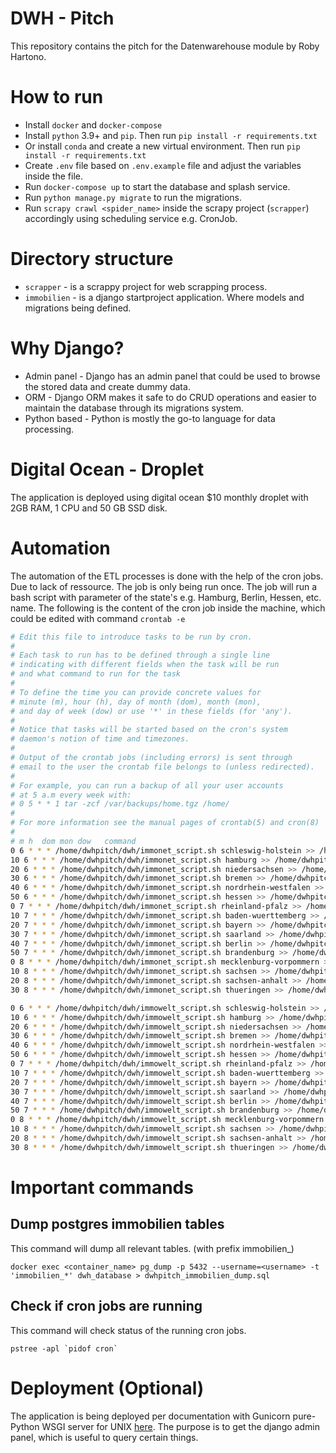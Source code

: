 # DWH - Pitch

This repository contains the pitch for the Datenwarehouse module by Roby Hartono.

# How to run 

- Install ``docker`` and ``docker-compose``
- Install ``python`` 3.9+ and ``pip``. Then run ``pip install -r requirements.txt``
- Or install ``conda`` and create a new virtual environment. Then run ``pip install -r requirements.txt``
- Create ``.env`` file based on ``.env.example`` file and adjust the variables inside the file.
- Run ``docker-compose up`` to start the database and splash service.
- Run ``python manage.py migrate`` to run the migrations.
- Run ``scrapy crawl <spider_name>`` inside the scrapy project (``scrapper``) accordingly using scheduling service e.g. CronJob.

# Directory structure

- ``scrapper`` - is a scrappy project for web scrapping process.
- ``immobilien`` - is a django startproject application. Where models and migrations being defined.

# Why Django?

- Admin panel - Django has an admin panel that could be used to browse the stored data and create dummy data.
- ORM - Django ORM makes it safe to do CRUD operations and easier to maintain the database through its migrations system.
- Python based - Python is mostly the go-to language for data processing.

# Digital Ocean - Droplet

The application is deployed using digital ocean $10 monthly droplet with 2GB RAM, 1 CPU and 50 GB SSD disk.

# Automation

The automation of the ETL processes is done with the help of the cron jobs. Due to lack of ressource. The job is only being run once. The job will run a bash script with parameter of the state's e.g. Hamburg, Berlin, Hessen, etc. name. The following is the content of the cron job inside the machine, which could be edited with command `crontab -e`

```bash
# Edit this file to introduce tasks to be run by cron.
# 
# Each task to run has to be defined through a single line
# indicating with different fields when the task will be run
# and what command to run for the task
# 
# To define the time you can provide concrete values for
# minute (m), hour (h), day of month (dom), month (mon),
# and day of week (dow) or use '*' in these fields (for 'any').
# 
# Notice that tasks will be started based on the cron's system
# daemon's notion of time and timezones.
# 
# Output of the crontab jobs (including errors) is sent through
# email to the user the crontab file belongs to (unless redirected).
# 
# For example, you can run a backup of all your user accounts
# at 5 a.m every week with:
# 0 5 * * 1 tar -zcf /var/backups/home.tgz /home/
# 
# For more information see the manual pages of crontab(5) and cron(8)
# 
# m h  dom mon dow   command
0 6 * * * /home/dwhpitch/dwh/immonet_script.sh schleswig-holstein >> /home/dwhpitch/dwh/log/immonet-schleswig-holstein.log 2>&1
10 6 * * * /home/dwhpitch/dwh/immonet_script.sh hamburg >> /home/dwhpitch/dwh/log/immonet-hamburg.log 2>&1
20 6 * * * /home/dwhpitch/dwh/immonet_script.sh niedersachsen >> /home/dwhpitch/dwh/log/immonet-niedersachsen.log 2>&1
30 6 * * * /home/dwhpitch/dwh/immonet_script.sh bremen >> /home/dwhpitch/dwh/log/immonet-bremen.log 2>&1
40 6 * * * /home/dwhpitch/dwh/immonet_script.sh nordrhein-westfalen >> /home/dwhpitch/dwh/log/immonet-nordrhein-westfalen.log 2>&1
50 6 * * * /home/dwhpitch/dwh/immonet_script.sh hessen >> /home/dwhpitch/dwh/log/immonet-hessen.log 2>&1
0 7 * * * /home/dwhpitch/dwh/immonet_script.sh rheinland-pfalz >> /home/dwhpitch/dwh/log/immonet-rheinland-pfalz.log 2>&1
10 7 * * * /home/dwhpitch/dwh/immonet_script.sh baden-wuerttemberg >> /home/dwhpitch/dwh/log/immonet-baden-wuerttemberg.log 2>&1
20 7 * * * /home/dwhpitch/dwh/immonet_script.sh bayern >> /home/dwhpitch/dwh/log/immonet-bayern.log 2>&1
30 7 * * * /home/dwhpitch/dwh/immonet_script.sh saarland >> /home/dwhpitch/dwh/log/immonet-saarland.log 2>&1
40 7 * * * /home/dwhpitch/dwh/immonet_script.sh berlin >> /home/dwhpitch/dwh/log/immonet-berlin.log 2>&1
50 7 * * * /home/dwhpitch/dwh/immonet_script.sh brandenburg >> /home/dwhpitch/dwh/log/immonet-brandenburg.log 2>&1
0 8 * * * /home/dwhpitch/dwh/immonet_script.sh mecklenburg-vorpommern >> /home/dwhpitch/dwh/log/immonet-mecklenburg-vorpommern.log 2>&1
10 8 * * * /home/dwhpitch/dwh/immonet_script.sh sachsen >> /home/dwhpitch/dwh/log/immonet-sachsen.log 2>&1
20 8 * * * /home/dwhpitch/dwh/immonet_script.sh sachsen-anhalt >> /home/dwhpitch/dwh/log/immonet-sachsen-anhalt.log 2>&1
30 8 * * * /home/dwhpitch/dwh/immonet_script.sh thueringen >> /home/dwhpitch/dwh/log/immonet-thueringen.log 2>&1

0 6 * * * /home/dwhpitch/dwh/immowelt_script.sh schleswig-holstein >> /home/dwhpitch/dwh/log/immowelt-schleswig-holstein.log 2>&1
10 6 * * * /home/dwhpitch/dwh/immowelt_script.sh hamburg >> /home/dwhpitch/dwh/log/immowelt-hamburg.log 2>&1
20 6 * * * /home/dwhpitch/dwh/immowelt_script.sh niedersachsen >> /home/dwhpitch/dwh/log/immowelt-niedersachsen.log 2>&1
30 6 * * * /home/dwhpitch/dwh/immowelt_script.sh bremen >> /home/dwhpitch/dwh/log/immowelt-bremen.log 2>&1
40 6 * * * /home/dwhpitch/dwh/immowelt_script.sh nordrhein-westfalen >> /home/dwhpitch/dwh/log/immowelt-nordrhein-westfalen.log 2>&1
50 6 * * * /home/dwhpitch/dwh/immowelt_script.sh hessen >> /home/dwhpitch/dwh/log/immowelt-hessen.log 2>&1
0 7 * * * /home/dwhpitch/dwh/immowelt_script.sh rheinland-pfalz >> /home/dwhpitch/dwh/log/immowelt-rheinland-pfalz.log 2>&1
10 7 * * * /home/dwhpitch/dwh/immowelt_script.sh baden-wuerttemberg >> /home/dwhpitch/dwh/log/immowelt-baden-wuerttemberg.log 2>&1
20 7 * * * /home/dwhpitch/dwh/immowelt_script.sh bayern >> /home/dwhpitch/dwh/log/immowelt-bayern.log 2>&1
30 7 * * * /home/dwhpitch/dwh/immowelt_script.sh saarland >> /home/dwhpitch/dwh/log/immowelt-saarland.log 2>&1
40 7 * * * /home/dwhpitch/dwh/immowelt_script.sh berlin >> /home/dwhpitch/dwh/log/immowelt-berlin.log 2>&1
50 7 * * * /home/dwhpitch/dwh/immowelt_script.sh brandenburg >> /home/dwhpitch/dwh/log/immowelt-brandenburg.log 2>&1
0 8 * * * /home/dwhpitch/dwh/immowelt_script.sh mecklenburg-vorpommern >> /home/dwhpitch/dwh/log/immowelt-mecklenburg-vorpommern.log 2>&1
10 8 * * * /home/dwhpitch/dwh/immowelt_script.sh sachsen >> /home/dwhpitch/dwh/log/immowelt-sachsen.log 2>&1
20 8 * * * /home/dwhpitch/dwh/immowelt_script.sh sachsen-anhalt >> /home/dwhpitch/dwh/log/immowelt-sachsen-anhalt.log 2>&1
30 8 * * * /home/dwhpitch/dwh/immowelt_script.sh thueringen >> /home/dwhpitch/dwh/log/immowelt-thueringen.log 2>&1
```

# Important commands

## Dump postgres immobilien tables

This command will dump all relevant tables. (with prefix immobilien_)

``docker exec <container_name> pg_dump -p 5432 --username=<username> -t 'immobilien_*' dwh_database > dwhpitch_immobilien_dump.sql``

## Check if cron jobs are running

This command will check status of the running cron jobs.

``pstree -apl `pidof cron` ``

# Deployment (Optional)

The application is being deployed per documentation with Gunicorn pure-Python WSGI server for UNIX [here](https://docs.djangoproject.com/en/3.2/howto/deployment/wsgi/gunicorn/). The purpose is to get the django admin panel, which is useful to query certain things.